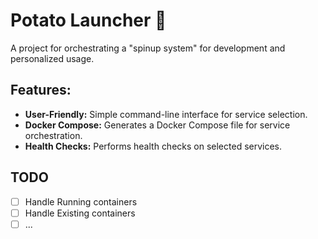 # Potato Launcher 🚀

A project for orchestrating a "spinup system" for development and personalized usage.

## Features:

- **User-Friendly:** Simple command-line interface for service selection.
- **Docker Compose:** Generates a Docker Compose file for service orchestration.
- **Health Checks:** Performs health checks on selected services.

## TODO

- [ ] Handle Running containers
- [ ] Handle Existing containers
- [ ] ...